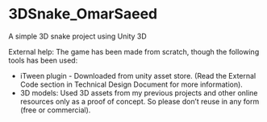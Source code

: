 # 3DSnake_OmarSaeed
A simple 3D snake project using Unity 3D

External help:
The game has been made from scratch, though the following tools has been used:
- iTween plugin - Downloaded from unity asset store. (Read the External Code section in Technical Design Document for more information).
- 3D models:  Used 3D assets from my previous projects and other online resources only as a proof of concept. So please don’t reuse in any form (free or commercial).
